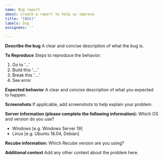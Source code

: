```yaml
---
name: Bug report
about: Create a report to help us improve
title: "[BUG]"
labels: bug
assignees: ''

---
```


**Describe the bug**
A clear and concise description of what the bug is.

**To Reproduce**
Steps to reproduce the behavior:
1. Go to '...'
2. Build this '....'
3. Break this '....'
4. See error

**Expected behavior**
A clear and concise description of what you expected to happen.

**Screenshots**
If applicable, add screenshots to help explain your problem.

**Server information (please complete the following information):**
Which OS and version do you use?
 - Windows [e.g. Windows Server 19]
 - Linux [e.g. Ubuntu 18.04, Debian]

**Recube information:**
Which Recube version are you using?

**Additional context**
Add any other context about the problem here.
